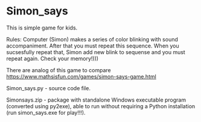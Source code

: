 # Simon_says
This is simple game for kids.

Rules: Сomputer (Simon) makes a series of color blinking with sound accompaniment. After that you must repeat this sequence.
When you sucsesfully repeat that, Simon add new blink to sequense and you must repeat again. Check your memory!)))

There are analog of this game to compare https://www.mathsisfun.com/games/simon-says-game.html

Simon_says.py - source code file.

Simonsays.zip - package with standalone Windows executable program (converted using py2exe),
                able to run without requiring a Python installation (run simon_says.exe for play!!!). 
